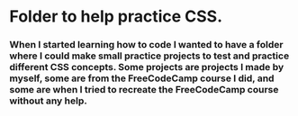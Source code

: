 # Folder to help practice CSS.

### When I started learning how to code I wanted to have a folder where I could make small practice projects to test and practice different CSS concepts. Some projects are projects I made by myself, some are from the FreeCodeCamp course I did, and some are when I tried to recreate the FreeCodeCamp course without any help.
